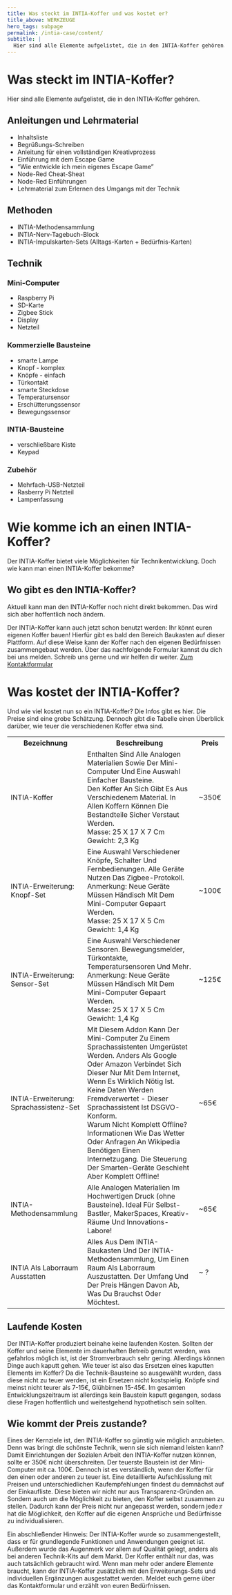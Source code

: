 ```yaml
---
title: Was steckt im INTIA-Koffer und was kostet er?
title_above: WERKZEUGE
hero_tags: subpage
permalink: /intia-case/content/
subtitle: |
  Hier sind alle Elemente aufgelistet, die in den INTIA-Koffer gehören.
---
```


# Was steckt im INTIA-Koffer?

Hier sind alle Elemente aufgelistet, die in den INTIA-Koffer gehören.

## Anleitungen und Lehrmaterial

- Inhaltsliste
- Begrüßungs-Schreiben
- Anleitung für einen vollständigen Kreativprozess
- Einführung mit dem Escape Game
- “Wie entwickle ich mein eigenes Escape Game”
- Node-Red Cheat-Sheat
- Node-Red Einführungen
- Lehrmaterial zum Erlernen des Umgangs mit der Technik

## Methoden

- INTIA-Methodensammlung
- INTIA-Nerv-Tagebuch-Block
- INTIA-Impulskarten-Sets (Alltags-Karten + Bedürfnis-Karten)

## Technik

### Mini-Computer

- Raspberry Pi
- SD-Karte
- Zigbee Stick
- Display
- Netzteil

### Kommerzielle Bausteine

- smarte Lampe
- Knopf - komplex
- Knöpfe - einfach
- Türkontakt
- smarte Steckdose
- Temperatursensor
- Erschütterungssensor
- Bewegungssensor

### INTIA-Bausteine

- verschließbare Kiste
- Keypad

### Zubehör

- Mehrfach-USB-Netzteil
- Rasberry Pi Netzteil
- Lampenfassung

# Wie komme ich an einen INTIA-Koffer?

Der INTIA-Koffer bietet viele Möglichkeiten für Technikentwicklung. Doch wie kann man einen INTIA-Koffer bekomme?

## Wo gibt es den INTIA-Koffer?

Aktuell kann man den INTIA-Koffer noch nicht direkt bekommen. Das wird sich aber hoffentlich noch ändern.

Der INTIA-Koffer kann auch jetzt schon benutzt werden: Ihr könnt euren eigenen Koffer bauen! Hierfür gibt es bald den Bereich Baukasten auf dieser Plattform. Auf diese Weise kann der Koffer nach den eigenen Bedürfnissen zusammengebaut werden. Über das nachfolgende Formular kannst du dich bei uns melden. Schreib uns gerne und wir helfen dir weiter.
[Zum Kontaktformular](/contact)

# Was kostet der INTIA-Koffer?

Und wie viel kostet nun so ein INTIA-Koffer? Die Infos gibt es hier. Die Preise sind eine grobe Schätzung. Dennoch gibt die Tabelle einen Überblick darüber, wie teuer die verschiedenen Koffer etwa sind.

<table class="tb">
    <tr>
        <th>Bezeichnung</th>
        <th>Beschreibung</th>
        <th>Preis</th>
    </tr>
    <tr>
        <td>INTIA-Koffer</td>
        <td>Enthalten Sind Alle Analogen Materialien Sowie Der Mini-Computer Und Eine Auswahl Einfacher Bausteine. <br /> 
            Den Koffer An Sich Gibt Es Aus Verschiedenem Material. In Allen Koffern Können Die Bestandteile Sicher Verstaut Werden. <br />
            Masse: 25 X 17 X 7 Cm <br />
            Gewicht: 2,3 Kg</td>
        <td>~350€</td>
    </tr>
    <tr>
        <td>INTIA-Erweiterung: Knopf-Set</td>
        <td>Eine Auswahl Verschiedener Knöpfe, Schalter Und Fernbedienungen. Alle Geräte Nutzen Das Zigbee-Protokoll. <br />
            Anmerkung: Neue Geräte Müssen Händisch Mit Dem Mini-Computer Gepaart Werden. <br />
            Masse: 25 X 17 X 5 Cm <br />
            Gewicht: 1,4 Kg</td>
        <td>~100€</td>
    </tr>
    <tr>
        <td>INTIA-Erweiterung: Sensor-Set</td>
        <td>Eine Auswahl Verschiedener Sensoren. Bewegungsmelder, Türkontakte, Temperatursensoren Und Mehr. <br />
            Anmerkung: Neue Geräte Müssen Händisch Mit Dem Mini-Computer Gepaart Werden. <br />
            Masse: 25 X 17 X 5 Cm <br />
            Gewicht: 1,4 Kg</td>
        <td>~125€</td>
    </tr>
    <tr>
        <td>INTIA-Erweiterung: Sprachassistenz-Set</td>
        <td>Mit Diesem Addon Kann Der Mini-Computer Zu Einem Sprachassistenten Umgerüstet Werden. Anders Als Google Oder Amazon Verbindet Sich Dieser Nur Mit Dem Internet, Wenn Es Wirklich Nötig Ist. Keine Daten Werden Fremdverwertet - Dieser Sprachassistent Ist DSGVO-Konform. <br />
        Warum Nicht Komplett Offline?Informationen Wie Das Wetter Oder Anfragen An Wikipedia Benötigen Einen Internetzugang. Die Steuerung Der Smarten-Geräte Geschieht Aber Komplett Offline!</td>
        <td>~65€</td>
    </tr>
    <tr>
        <td>INTIA-Methodensammlung</td>
        <td>Alle Analogen Materialien Im Hochwertigen Druck (ohne Bausteine). Ideal Für Selbst-Bastler, MakerSpaces, Kreativ-Räume Und Innovations-Labore!</td>
        <td>~65€</td>
    </tr>
    <tr>
        <td>INTIA Als Laborraum Ausstatten</td>
        <td>Alles Aus Dem INTIA-Baukasten Und Der INTIA-Methodensammlung, Um Einen Raum Als Laborraum Auszustatten. Der Umfang Und Der Preis Hängen Davon Ab, Was Du Brauchst Oder Möchtest.</td>
        <td>~ ?</td>
    </tr>
</table>

## Laufende Kosten

Der INTIA-Koffer produziert beinahe keine laufenden Kosten. Sollten der Koffer und seine Elemente im dauerhaften Betreib genutzt werden, was gefahrlos möglich ist, ist der Stromverbrauch sehr gering.
Allerdings können Dinge auch kaputt gehen. Wie teuer ist also das Ersetzen eines kaputten Elements im Koffer? Da die Technik-Bausteine so ausgewählt wurden, dass diese nicht zu teuer werden, ist ein Ersetzen nicht kostspielig. Knöpfe sind meinst nicht teurer als 7-15€, Glühbirnen 15-45€. Im gesamten Entwicklungszeitraum ist allerdings kein Baustein kaputt gegangen, sodass diese Fragen hoffentlich und weitestgehend hypothetisch sein sollten.

## Wie kommt der Preis zustande?

Eines der Kernziele ist, den INTIA-Koffer so günstig wie möglich anzubieten. Denn was bringt die schönste Technik, wenn sie sich niemand leisten kann? Damit Einrichtungen der Sozialen Arbeit den INTIA-Koffer nutzen können, sollte er 350€ nicht überschreiten. Der teuerste Baustein ist der Mini-Computer mit ca. 100€. Dennoch ist es verständlich, wenn der Koffer für den einen oder anderen zu teuer ist. Eine detaillierte Aufschlüsslung mit Preisen und unterschiedlichen Kaufempfehlungen findest du demnächst auf der Einkaufliste. Diese bieten wir nicht nur aus Transparenz-Gründen an. Sondern auch um die Möglichkeit zu bieten, den Koffer selbst zusammen zu stellen. Dadurch kann der Preis nicht nur angepasst werden, sondern jede:r hat die Möglichkeit, den Koffer auf die eigenen Ansprüche und Bedürfnisse zu individualisieren.

Ein abschließender Hinweis: Der INTIA-Koffer wurde so zusammengestellt, dass er für grundlegende Funktionen und Anwendungen geeignet ist. Außerdem wurde das Augenmerk vor allem auf Qualität gelegt, anders als bei anderen Technik-Kits auf dem Markt. Der Koffer enthält nur das, was auch tatsächlich gebraucht wird. Wenn man mehr oder andere Elemente braucht, kann der INTIA-Koffer zusätzlich mit den Erweiterungs-Sets und individuellen Ergänzungen ausgestattet werden. Meldet euch gerne über das Kontaktformular und erzählt von euren Bedürfnissen.
